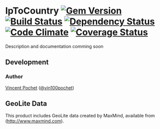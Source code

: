 IpToCountry [![Gem Version](https://badge.fury.io/rb/ip_to_country.png)](http://badge.fury.io/rb/ip_to_country) [![Build Status](https://travis-ci.org/vincent-pochet/ip_to_country.png?branch=master)](https://travis-ci.org/vincent-pochet/ip_to_country) [![Dependency Status](https://gemnasium.com/vincent-pochet/ip_to_country.png)](https://gemnasium.com/vincent-pochet/ip_to_country) [![Code Climate](https://codeclimate.com/github/vincent-pochet/ip_to_country.png)](https://codeclimate.com/github/vincent-pochet/ip_to_country) [![Coverage Status](https://coveralls.io/repos/vincent-pochet/ip_to_country/badge.png?branch=master)](https://coveralls.io/r/vincent-pochet/ip_to_country)
=====

Description and documentation comming soon

Development
-----------

### Author

[Vincent Pochet](https://github.com/vincent-pochet) ([@vin100pochet](https://twitter.com/vin100pochet))

GeoLite Data
-----------

This product includes GeoLite data created by MaxMind, available from (http://www.maxmind.com).